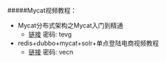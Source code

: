 #####Mycat视频教程：
* Mycat分布式架构之Mycat入门到精通
	* [链接](https://pan.baidu.com/s/1pAEpJpFBYtGjk08n3EngaQ) 密码: tevg
* redis+dubbo+mycat+solr+单点登陆电商视频教程
 	* [链接](https://pan.baidu.com/s/1jqXYrA13vFXMeDq4puDUHQ) 密码: vecn